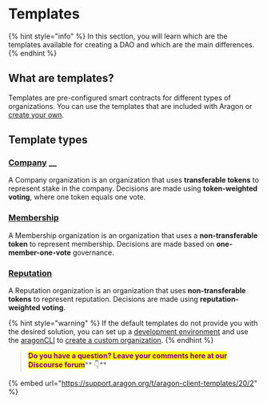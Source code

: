 # Templates

{% hint style="info" %}
In this section, you will learn which are the templates available for creating a DAO and which are the main differences.
{% endhint %}

## What are templates?

Templates are pre-configured smart contracts for different types of organizations. You can use the templates that are included with Aragon or [create your own](https://github.com/aragon/dao-templates).

## Template types

### [Company](use-company-template.md) \_\_

A Company organization is an organization that uses **transferable tokens** to represent stake in the company. Decisions are made using **token-weighted voting**, where one token equals one vote.

### [Membership](use-membership-template.md)

A Membership organization is an organization that uses a **non-transferable token** to represent membership. Decisions are made based on **one-member-one-vote** governance.

### [Reputation](page-1.md)

A Reputation organization is an organization that uses **non-transferable tokens** to represent reputation. Decisions are made using **reputation-weighted voting**.

{% hint style="warning" %}
If the default templates do not provide you with the desired solution, you can set up a [development environment](https://hack.aragon.org/docs/getting-started#environment-setup) and use the [aragonCLI](https://hack.aragon.org/docs/cli-intro) to [create a custom organization](https://hack.aragon.org/docs/guides-custom-deploy).
{% endhint %}

> <mark style="color:purple;">**Do you have a question? Leave your comments here at our Discourse forum**</mark>** 👇**

{% embed url="https://support.aragon.org/t/aragon-client-templates/20/2" %}
